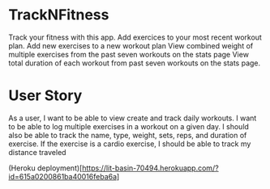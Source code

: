 # TrackNFitness
Track your fitness with this app.
Add exercices to your most recent workout plan.
Add new exercises to a new workout plan
View combined weight of multiple exercises from the past seven workouts
on the stats page
View total duration of each workout from past seven workouts on the stats page.

# User Story

As a user, I want to be able to view create and track daily workouts. I want to be able to log multiple exercises in a workout on a given day. I should also be able to track the name, type, weight, sets, reps, and duration of exercise. If the exercise is a cardio exercise, I should be able to track my distance traveled

(Heroku deployment)[https://lit-basin-70494.herokuapp.com/?id=615a0200861ba40016feba6a]